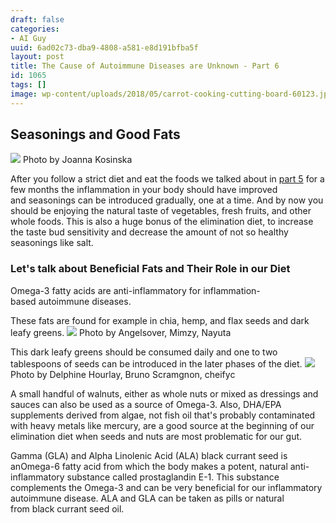 ```yaml
---
draft: false
categories:
- AI Guy
uuid: 6ad02c73-dba9-4808-a581-e8d191bfba5f
layout: post
title: The Cause of Autoimmune Diseases are Unknown - Part 6
id: 1065
tags: []
image: wp-content/uploads/2018/05/carrot-cooking-cutting-board-60123.jpg
---
```


## Seasonings and Good Fats
 ![](https://factastichealth.com/wp-content/uploads/2018/05/joanna-kosinska-340755-unsplash.jpg) Photo by&nbsp;Joanna Kosinska
 
 After you follow a strict diet and eat the foods we talked about in [part 5](https://factastichealth.com/the-cause-of-autoimmune-diseases-are-unknown-part-5)&nbsp;for a few months the inflammation in your body should have improved and&nbsp;seasonings can be introduced gradually, one at a time. And by now you should be enjoying the&nbsp;natural taste of&nbsp;vegetables, fresh fruits, and other whole foods. This is also a huge bonus of the elimination diet, to increase the taste bud sensitivity and decrease the amount of not so healthy seasonings like salt.

### Let's talk about Beneficial Fats and Their Role in our Diet

Omega-3 fatty acids are anti-inflammatory for inflammation-based&nbsp;autoimmune diseases.

These fats are found for example in chia, hemp,&nbsp;and flax seeds and&nbsp;dark leafy greens. ![](https://factastichealth.com/wp-content/uploads/2018/05/dark_leafy_greens.jpg) Photo by Angelsover, Mimzy, Nayuta

This dark leafy greens should be consumed daily and one to two tablespoons of seeds can be introduced in the later phases of the diet. ![](https://factastichealth.com/wp-content/uploads/2018/05/flax_chia_hemp-1.jpg) Photo by Delphine Hourlay, Bruno Scramgnon,&nbsp;cheifyc 

A&nbsp;small handful of walnuts, either as whole nuts or mixed as dressings and sauces can also be used as a source of&nbsp;Omega-3. Also,&nbsp;DHA/EPA supplements derived from algae, not fish oil that's&nbsp;probably contaminated with heavy metals like mercury, are a good source at the beginning of our elimination diet when seeds and nuts are most problematic for our gut.

Gamma (GLA) and Alpha&nbsp;Linolenic Acid (ALA) black currant seed&nbsp;is anOmega-6 fatty acid from which the body makes a potent, natural anti-inflammatory substance called prostaglandin E-1. This substance complements the Omega-3 and can be very beneficial for our inflammatory autoimmune disease. ALA and GLA can be taken as pills or natural from&nbsp;black currant seed oil.
